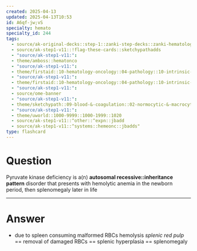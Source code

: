 ```yaml
---
created: 2025-04-13
updated: 2025-04-13T10:53
id: A6qf-jw;vS
specialty: hemato
specialty_id: 244
tags:
  - source/ak-original-decks::step-1::zanki-step-decks::zanki-hematology-&-oncology
  - source/ak-step1-v11::!flag-these-cards::sketchypathadds
  - "source/ak-step1-v11:": 
  - theme/amboss::hematonco
  - "source/ak-step1-v11:": 
  - theme/firstaid::10-hematology-oncology::04-pathology::10-intrinsic-hemolytic-anemia
  - "source/ak-step1-v11:": 
  - theme/firstaid::10-hematology-oncology::04-pathology::10-intrinsic-hemolytic-anemia::pyruvate-kinase-deficiency
  - "source/ak-step1-v11:": 
  - source/ome-banner
  - "source/ak-step1-v11:": 
  - theme/sketchypath::09-blood-&-coagulation::02-normocytic-&-macrocytic-anemias::01-extravascular-hemolysis-overview-&-rbc-membrane-defects
  - "source/ak-step1-v11:": 
  - theme/uworld::1000-9999::1000-1999::1020
  - source/ak-step1-v11::^other::^expn::jbadd
  - source/ak-step1-v11::^systems::hemeonc::jbadds"
type: flashcard
---
```


# Question
Pyruvate kinase deficiency is a(n) **autosomal recessive::inheritance pattern** disorder that presents with hemolytic anemia in the newborn period, then splenomegaly later in life

---

# Answer
* due to spleen consuming malformed RBCs hemolysis *splenic red pulp* == removal of damaged RBCs == splenic hyperplasia == splenomegaly
